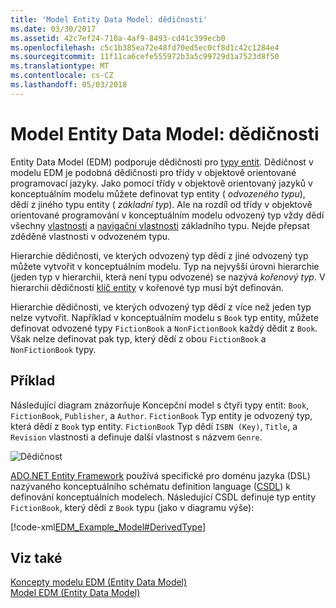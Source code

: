 ```yaml
---
title: 'Model Entity Data Model: dědičnosti'
ms.date: 03/30/2017
ms.assetid: 42c7ef24-710a-4af9-8493-cd41c399ecb0
ms.openlocfilehash: c5c1b385ea72e48fd70ed5ec0cf8d1c42c1284e4
ms.sourcegitcommit: 11f11ca6cefe555972b3a5c99729d1a7523d8f50
ms.translationtype: MT
ms.contentlocale: cs-CZ
ms.lasthandoff: 05/03/2018
---
```

# <a name="entity-data-model-inheritance"></a>Model Entity Data Model: dědičnosti
Entity Data Model (EDM) podporuje dědičnosti pro [typy entit](../../../../docs/framework/data/adonet/entity-type.md). Dědičnost v modelu EDM je podobná dědičnosti pro třídy v objektově orientované programovací jazyky. Jako pomocí třídy v objektově orientovaný jazyků v konceptuálním modelu můžete definovat typ entity ( *odvozeného typu*), dědí z jiného typu entity ( *základní typ*). Ale na rozdíl od třídy v objektově orientované programování v konceptuálním modelu odvozený typ vždy dědí všechny [vlastnosti](../../../../docs/framework/data/adonet/property.md) a [navigační vlastnosti](../../../../docs/framework/data/adonet/navigation-property.md) základního typu. Nejde přepsat zděděné vlastnosti v odvozeném typu.  
  
 Hierarchie dědičnosti, ve kterých odvozený typ dědí z jiné odvozený typ můžete vytvořit v konceptuálním modelu. Typ na nejvyšší úrovni hierarchie (jeden typ v hierarchii, která není typu odvozené) se nazývá *kořenový typ*. V hierarchii dědičnosti [klíč entity](../../../../docs/framework/data/adonet/entity-key.md) v kořenové typ musí být definován.  
  
 Hierarchie dědičnosti, ve kterých odvozený typ dědí z více než jeden typ nelze vytvořit. Například v konceptuálním modelu s `Book` typ entity, můžete definovat odvozené typy `FictionBook` a `NonFictionBook` každý dědit z `Book`. Však nelze definovat pak typ, který dědí z obou `FictionBook` a `NonFictionBook` typy.  
  
## <a name="example"></a>Příklad  
 Následující diagram znázorňuje Koncepční model s čtyři typy entit: `Book`, `FictionBook`, `Publisher`, a `Author`. `FictionBook` Typ entity je odvozený typ, která dědí z `Book` typ entity. `FictionBook` Typ dědí `ISBN (Key)`, `Title`, a `Revision` vlastnosti a definuje další vlastnost s názvem `Genre`.  
  
 ![Dědičnost](../../../../docs/framework/data/adonet/media/inheritanceexample.gif "InheritanceExample")  
  
 [ADO.NET Entity Framework](../../../../docs/framework/data/adonet/ef/index.md) používá specifické pro doménu jazyka (DSL) nazývaného konceptuálního schématu definition language ([CSDL](../../../../docs/framework/data/adonet/ef/language-reference/csdl-specification.md)) k definování konceptuálních modelech. Následující CSDL definuje typ entity `FictionBook`, který dědí z `Book` typu (jako v diagramu výše):  
  
 [!code-xml[EDM_Example_Model#DerivedType](../../../../samples/snippets/xml/VS_Snippets_Data/edm_example_model/xml/books5.edmx#derivedtype)]  
  
## <a name="see-also"></a>Viz také  
 [Koncepty modelu EDM (Entity Data Model)](../../../../docs/framework/data/adonet/entity-data-model-key-concepts.md)  
 [Model EDM (Entity Data Model)](../../../../docs/framework/data/adonet/entity-data-model.md)
